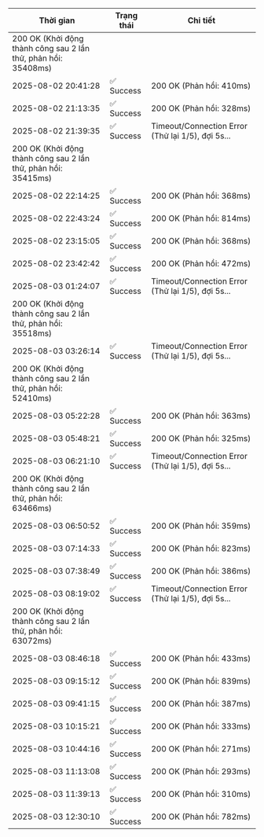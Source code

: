| Thời gian | Trạng thái | Chi tiết |
|---|---|---|
200 OK (Khởi động thành công sau 2 lần thử, phản hồi: 35408ms) |
| 2025-08-02 20:41:28 | ✅ Success | 200 OK (Phản hồi: 410ms) |
| 2025-08-02 21:13:35 | ✅ Success | 200 OK (Phản hồi: 328ms) |
| 2025-08-02 21:39:35 | ✅ Success | Timeout/Connection Error (Thử lại 1/5), đợi 5s...
200 OK (Khởi động thành công sau 2 lần thử, phản hồi: 35415ms) |
| 2025-08-02 22:14:25 | ✅ Success | 200 OK (Phản hồi: 368ms) |
| 2025-08-02 22:43:24 | ✅ Success | 200 OK (Phản hồi: 814ms) |
| 2025-08-02 23:15:05 | ✅ Success | 200 OK (Phản hồi: 368ms) |
| 2025-08-02 23:42:42 | ✅ Success | 200 OK (Phản hồi: 472ms) |
| 2025-08-03 01:24:07 | ✅ Success | Timeout/Connection Error (Thử lại 1/5), đợi 5s...
200 OK (Khởi động thành công sau 2 lần thử, phản hồi: 35518ms) |
| 2025-08-03 03:26:14 | ✅ Success | Timeout/Connection Error (Thử lại 1/5), đợi 5s...
200 OK (Khởi động thành công sau 2 lần thử, phản hồi: 52410ms) |
| 2025-08-03 05:22:28 | ✅ Success | 200 OK (Phản hồi: 363ms) |
| 2025-08-03 05:48:21 | ✅ Success | 200 OK (Phản hồi: 325ms) |
| 2025-08-03 06:21:10 | ✅ Success | Timeout/Connection Error (Thử lại 1/5), đợi 5s...
200 OK (Khởi động thành công sau 2 lần thử, phản hồi: 63466ms) |
| 2025-08-03 06:50:52 | ✅ Success | 200 OK (Phản hồi: 359ms) |
| 2025-08-03 07:14:33 | ✅ Success | 200 OK (Phản hồi: 823ms) |
| 2025-08-03 07:38:49 | ✅ Success | 200 OK (Phản hồi: 386ms) |
| 2025-08-03 08:19:02 | ✅ Success | Timeout/Connection Error (Thử lại 1/5), đợi 5s...
200 OK (Khởi động thành công sau 2 lần thử, phản hồi: 63072ms) |
| 2025-08-03 08:46:18 | ✅ Success | 200 OK (Phản hồi: 433ms) |
| 2025-08-03 09:15:12 | ✅ Success | 200 OK (Phản hồi: 839ms) |
| 2025-08-03 09:41:15 | ✅ Success | 200 OK (Phản hồi: 387ms) |
| 2025-08-03 10:15:21 | ✅ Success | 200 OK (Phản hồi: 333ms) |
| 2025-08-03 10:44:16 | ✅ Success | 200 OK (Phản hồi: 271ms) |
| 2025-08-03 11:13:08 | ✅ Success | 200 OK (Phản hồi: 293ms) |
| 2025-08-03 11:39:13 | ✅ Success | 200 OK (Phản hồi: 310ms) |
| 2025-08-03 12:30:10 | ✅ Success | 200 OK (Phản hồi: 782ms) |

